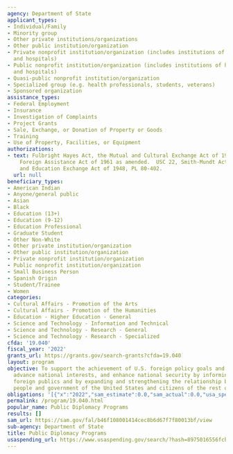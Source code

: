 ```yaml
---
agency: Department of State
applicant_types:
- Individual/Family
- Minority group
- Other private institutions/organizations
- Other public institution/organization
- Private nonprofit institution/organization (includes institutions of higher education
  and hospitals)
- Public nonprofit institution/organization (includes institutions of higher education
  and hospitals)
- Quasi-public nonprofit institution/organization
- Specialized group (e.g. health professionals, students, veterans)
- Sponsored organization
assistance_types:
- Federal Employment
- Insurance
- Investigation of Complaints
- Project Grants
- Sale, Exchange, or Donation of Property or Goods
- Training
- Use of Property, Facilities, or Equipment
authorizations:
- text: Fulbright Hayes Act, the Mutual and Cultural Exchange Act of 1961 and PL 256,
    Foreign Assistance Act of 1961 as amended.  USC 22, Smith-Mundt Act - US Information
    and Education Exchange Act of 1948, PL 80-402.
  url: null
beneficiary_types:
- American Indian
- Anyone/general public
- Asian
- Black
- Education (13+)
- Education (9-12)
- Education Professional
- Graduate Student
- Other Non-White
- Other private institution/organization
- Other public institution/organization
- Private nonprofit institution/organization
- Public nonprofit institution/organization
- Small Business Person
- Spanish Origin
- Student/Trainee
- Women
categories:
- Cultural Affairs - Promotion of the Arts
- Cultural Affairs - Promotion of the Humanities
- Education - Higher Education - General
- Science and Technology - Information and Technical
- Science and Technology - Research - General
- Science and Technology - Research - Specialized
cfda: '19.040'
fiscal_year: '2022'
grants_url: https://grants.gov/search-grants?cfda=19.040
layout: program
objective: To support the achievement of U.S. foreign policy goals and objectives,
  advance national interests, and enhance national security by informing and influencing
  foreign publics and by expanding and strengthening the relationship between the
  people and government of the United States and citizens of the rest of the world.
obligations: '[{"x":"2022","sam_estimate":0.0,"sam_actual":0.0,"usa_spending_actual":86813217.55},{"x":"2023","sam_estimate":0.0,"sam_actual":0.0,"usa_spending_actual":88203253.01},{"x":"2024","sam_estimate":0.0,"sam_actual":0.0,"usa_spending_actual":48098781.96}]'
permalink: /program/19.040.html
popular_name: Public Diplomacy Programs
results: []
sam_url: https://sam.gov/fal/b46f108001414cec8b6d67f7f80013bf/view
sub-agency: Department of State
title: Public Diplomacy Programs
usaspending_url: https://www.usaspending.gov/search/?hash=8975016556fcb00b227ff76dead2ad10
---
```

